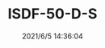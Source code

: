 ﻿---
layout: post 
title: ISDF-50-D-S
tags: 
categories: wire-harness
overview: 
myseries: ISDF
part_number: 0549-1
thumb_img: 
small_img: static/202106/549-20210605.jpg
date: 2021/6/5 14:36:04
---



